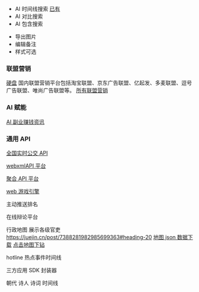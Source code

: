 - AI 时间线搜索 [已有](http://www.ai-timeline.top/timeline)
- AI 对比搜索
- AI 包含搜索

* 导出图片
* 编辑备注
* 样式可选

### 联盟营销

[硬盘](https://juejin.cn/post/7317935138405548032)
国内联盟营销平台包括淘宝联盟、京东广告联盟、亿起发、多麦联盟、逗号广告联盟、唯尚广告联盟等。
[所有联盟营销](https://www.ikjzd.com/articles/128261?type=1)

### AI 赋能

[AI 副业赚钱资讯](https://github.com/bleedline/aimoneyhunter?tab=readme-ov-file#%E5%85%B3%E4%BA%8E%E5%90%88%E9%9B%86)

### 通用 API

[全国实时公交 API](http://bus.wxbus163.cn/app/index.php?i=1&c=entry&do=index&m=mon_yjgz)

[webxmlAPI 平台](http://www.webxml.com.cn/zh_cn/index.aspx#google_vignette)

[聚合 API 平台](https://www.juhe.cn/docs)

[web 游戏引擎](https://zhuanlan.zhihu.com/p/704946913)

主动推送排名

在线辩论平台

行政地图 展示各级官吏
https://juejin.cn/post/7388281982985699363#heading-20
[地图 json 数据下载](https://datav.aliyun.com/portal/school/atlas/area_selector)
[点击地图下钻](https://juejin.cn/post/7398352956712534054)

hotline 热点事件时间线

三方应用 SDK 封装器

朝代 诗人 诗词 时间线
